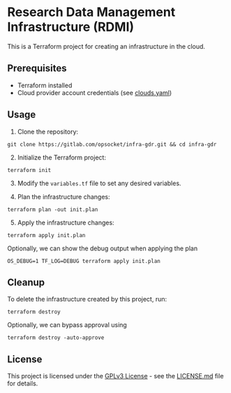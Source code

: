 # Research Data Management Infrastructure (RDMI)

This is a Terraform project for creating an infrastructure in the cloud.

## Prerequisites

- Terraform installed
- Cloud provider account credentials (see [clouds.yaml](https://docs.openstack.org/python-openstackclient/pike/configuration/index.html#configuration-files))

## Usage

1. Clone the repository:

```shell
git clone https://gitlab.com/opsocket/infra-gdr.git && cd infra-gdr
```

2. Initialize the Terraform project:

```shell
terraform init
```

3. Modify the `variables.tf` file to set any desired variables.

4. Plan the infrastructure changes:

```shell
terraform plan -out init.plan
```

5. Apply the infrastructure changes:

```shell
terraform apply init.plan
```

Optionally, we can show the debug output when applying the plan

```shell
OS_DEBUG=1 TF_LOG=DEBUG terraform apply init.plan
```

## Cleanup

To delete the infrastructure created by this project, run:

```shell
terraform destroy
```

Optionally, we can bypass approval using

```shell
terraform destroy -auto-approve
```

## License

This project is licensed under the [GPLv3 License](https://www.gnu.org/licenses/gpl-3.0.html) - see the [LICENSE.md](LICENSE.md) file for details.

